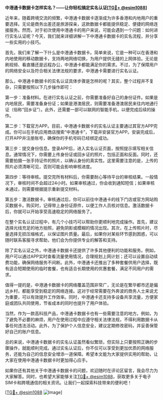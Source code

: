 **中港通卡数据卡怎样实名？——让你轻松搞定实名认证[[TG💪+ @esim1088](https://t.me/s/esim1088)]**

近年来，随着跨境交流的频繁，中港通卡数据卡逐渐成为许多香港和内地用户的重要选择。无论是商务出差还是旅游探亲，这款数据卡都能提供稳定、便捷的网络连接服务。然而，对于初次使用中港通卡的用户来说，可能会遇到一个问题：如何进行实名认证呢？今天，我们就来详细讲解一下中港通卡数据卡的实名流程，并分享一些实用的小技巧。

首先，我们来了解一下什么是中港通卡数据卡。简单来说，它是一种可以在香港和内地使用的移动数据卡，支持两地网络切换，为用户提供无缝的上网体验。无论是刷视频、看直播还是远程办公，中港通卡都能满足你的需求。不过，为了保障用户的网络安全以及符合相关法律法规的要求，中港通卡需要进行实名认证。

那么，中港通卡数据卡的实名认证具体步骤是怎样的呢？其实，整个过程并不复杂，只需要按照以下几步操作即可：

第一步：准备材料。在进行实名认证之前，你需要准备好自己的身份证件。如果是内地居民，需要准备身份证；如果是港澳居民，则需要准备港澳居民来往内地通行证（俗称“回乡证”）。此外，还需要一部可以联网的智能手机，以便完成后续的操作。

第二步：下载官方APP。目前，中港通卡数据卡的实名认证主要通过其官方APP完成。你可以在手机应用商店搜索“中港通卡”，下载并安装官方APP。安装完成后，打开APP并注册账号，确保你的手机号码已经绑定成功。

第三步：提交身份信息。登录APP后，进入实名认证页面，按照提示填写相关信息。通常情况下，你需要上传身份证或回乡证的照片，包括正面和反面。同时，还需要拍摄一张手持证件的照片，以确认身份的真实性。这里需要注意的是，上传的照片必须清晰可见，否则可能会影响审核进度。

第四步：等待审核。提交完所有材料后，你需要耐心等待平台的审核结果。一般情况下，审核时间不会超过24小时。如果审核通过，你会收到通知短信；如果审核未通过，则需要根据提示重新提交材料。

第五步：激活数据卡。审核通过后，你可以前往中港通卡的线下门店或官方网站购买数据卡。购买时，记得带上身份证原件，以便工作人员核对信息。激活数据卡后，你就可以开始享受高速稳定的网络服务了。

在整个实名认证过程中，有几个小技巧可以帮助你更顺利地完成操作。首先，建议选择光线充足的地方拍照，避免阴影或模糊的情况出现。其次，在上传照片时，尽量选择无损压缩格式，以保证图片质量。最后，如果你对某些环节感到困惑，可以随时联系客服寻求帮助，他们会为你提供专业的解答和支持。

除了实名认证之外，中港通卡数据卡还提供了许多其他便利的功能和服务。例如，用户可以通过APP实时查看流量使用情况，合理规划上网计划；还可以设置自动续费功能，确保网络服务不间断。此外，中港通卡还推出了多种套餐供用户选择，既有适合短期使用的临时套餐，也有适合长期使用的优惠套餐，满足不同用户的需求。

值得一提的是，中港通卡数据卡的网络覆盖范围非常广，无论是在繁华都市还是偏远乡村，都能享受到稳定的网络连接。这对于经常需要在外奔波的商务人士来说尤为重要，可以有效提升工作效率。同时，中港通卡还支持多设备共享流量，方便家庭或团队共同使用，节省成本的同时也提升了用户体验。

当然，作为一款高科技产品，中港通卡数据卡也有一些需要注意的地方。例如，为了避免不必要的麻烦，用户在使用过程中应遵守相关法律法规，不得利用数据卡从事任何违法活动。此外，为了保护个人信息安全，建议定期修改密码，并妥善保管好自己的账户信息。

总的来说，中港通卡数据卡的实名认证虽然看似繁琐，但实际上只要按照正确的步骤操作，就能顺利完成。通过实名认证后，你不仅可以享受到更加优质的网络服务，还能为自己的信息安全增添一道保障。希望本文能为大家提供实用的帮助，让大家在使用中港通卡数据卡时更加得心应手。

如果你还有其他关于中港通卡数据卡的问题，欢迎随时在评论区留言，我会尽力为大家解答。同时，也希望大家能够关注[TG💪+ @esim1088](https://t.me/s/esim1088)，获取更多关于电子SIM卡和跨境通信的相关资讯。让我们一起探索科技带来的便利吧！

[[TG💪+ @esim1088](https://t.me/s/esim1088) ![Image](https://i.postimg.cc/4NQfJmqS/Snipaste-2025-05-13-00-14-12.png)]